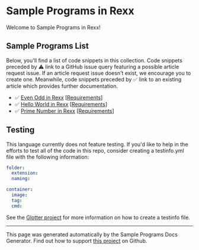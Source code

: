 # Sample Programs in Rexx

Welcome to Sample Programs in Rexx!

## Sample Programs List

Below, you'll find a list of code snippets in this collection. Code snippets preceded by :warning: link to a GitHub issue query featuring a possible article request issue. If an article request issue doesn't exist, we encourage you to create one. Meanwhile, code snippets preceded by :white_check_mark: link to an existing article which provides further documentation.

- :white_check_mark: [Even Odd in Rexx](https://sample-programs.therenegadecoder.com/projects/even-odd/rexx) [[Requirements](https://sample-programs.therenegadecoder.com/projects/even-odd)]
- :white_check_mark: [Hello World in Rexx](https://sample-programs.therenegadecoder.com/projects/hello-world/rexx) [[Requirements](https://sample-programs.therenegadecoder.com/projects/hello-world)]
- :white_check_mark: [Prime Number in Rexx](https://sample-programs.therenegadecoder.com/projects/prime-number/rexx) [[Requirements](https://sample-programs.therenegadecoder.com/projects/prime-number)]

## Testing

This language currently does not feature testing. If you'd like to help in the efforts to test all of the code in this repo, consider creating a testinfo.yml file with the following information:

```yml
folder:
  extension:
  naming:

container:
  image:
  tag:
  cmd:
```

See the [Glotter project](https://github.com/auroq/glotter) for more information on how to create a testinfo file.

---

This page was generated automatically by the Sample Programs Docs Generator. Find out how to support [this project](https://github.com/TheRenegadeCoder/sample-programs-docs-generator) on Github.
